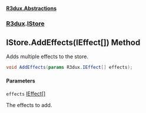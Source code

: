#### [R3dux.Abstractions](R3dux.Abstractions.md 'R3dux.Abstractions')
### [R3dux](R3dux.Abstractions.md#R3dux 'R3dux').[IStore](IStore.md 'R3dux.IStore')

## IStore.AddEffects(IEffect[]) Method

Adds multiple effects to the store.

```csharp
void AddEffects(params R3dux.IEffect[] effects);
```
#### Parameters

<a name='R3dux.IStore.AddEffects(R3dux.IEffect[]).effects'></a>

`effects` [IEffect](IEffect.md 'R3dux.IEffect')[[]](https://docs.microsoft.com/en-us/dotnet/api/System.Array 'System.Array')

The effects to add.